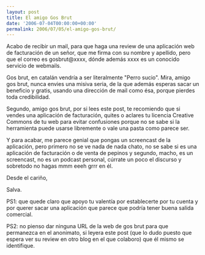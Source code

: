 ```yaml
---
layout: post
title: El amigo Gos Brut
date: '2006-07-04T00:00:00+00:00'
permalink: 2006/07/05/el-amigo-gos-brut/
---
```

Acabo de recibir un mail, para que haga una review de una aplicación web de facturación de un señor, que me firma con su nombre y apellido, pero que el correo es gosbrut@xxxx, dónde además xxxx es un conocido servicio de webmails.

Gos brut, en catalán vendría a ser literalmente "Perro sucio". Mira, amigo gos brut, nunca envies una misiva seria, de la que además esperas sacar un beneficio y gratis, usando una dirección de mail como ésa, porque pierdes toda credibilidad.

Segundo, amigo gos brut, por si lees este post, te recomiendo que si vendes una aplicación de facturación, quites o aclares tu licencia Creative Commons de tu web para evitar confusiones porque no se sabe si la herramienta puede usarse libremente o vale una pasta como parece ser.

Y para acabar, me parece genial que pongas un screencast de la aplicación, pero primero no se ve nada de nada chato, no se sabe si es una aplicación de facturación o de venta de pepinos y segundo, macho, es un screencast, no es un podcast personal, cúrrate un poco el discurso y sobretodo no hagas mmm eeeh grrr en él.

Desde el cariño,

Salva.

PS1: que quede claro que apoyo tu valentía por establecerte por tu cuenta y por querer sacar una aplicación que parece que podría tener buena salida comercial.

PS2: no pienso dar ninguna URL de la web de gos brut para que permanezca en el anonimato, si leyera este post (que lo dudo puesto que espera ver su review en otro blog en el que colaboro) que él mismo se identifique.
